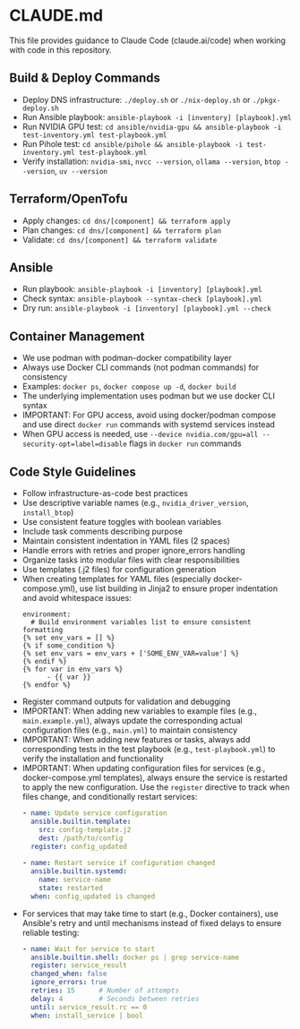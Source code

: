 # CLAUDE.md

This file provides guidance to Claude Code (claude.ai/code) when working with code in this repository.

## Build & Deploy Commands
- Deploy DNS infrastructure: `./deploy.sh` or `./nix-deploy.sh` or `./pkgx-deploy.sh`
- Run Ansible playbook: `ansible-playbook -i [inventory] [playbook].yml`
- Run NVIDIA GPU test: `cd ansible/nvidia-gpu && ansible-playbook -i test-inventory.yml test-playbook.yml`
- Run Pihole test: `cd ansible/pihole && ansible-playbook -i test-inventory.yml test-playbook.yml`
- Verify installation: `nvidia-smi`, `nvcc --version`, `ollama --version`, `btop --version`, `uv --version`

## Terraform/OpenTofu
- Apply changes: `cd dns/[component] && terraform apply`
- Plan changes: `cd dns/[component] && terraform plan`
- Validate: `cd dns/[component] && terraform validate`

## Ansible
- Run playbook: `ansible-playbook -i [inventory] [playbook].yml`
- Check syntax: `ansible-playbook --syntax-check [playbook].yml`
- Dry run: `ansible-playbook -i [inventory] [playbook].yml --check`

## Container Management
- We use podman with podman-docker compatibility layer
- Always use Docker CLI commands (not podman commands) for consistency
- Examples: `docker ps`, `docker compose up -d`, `docker build`
- The underlying implementation uses podman but we use docker CLI syntax
- IMPORTANT: For GPU access, avoid using docker/podman compose and use direct `docker run` commands with systemd services instead
- When GPU access is needed, use `--device nvidia.com/gpu=all --security-opt=label=disable` flags in `docker run` commands

## Code Style Guidelines
- Follow infrastructure-as-code best practices
- Use descriptive variable names (e.g., `nvidia_driver_version`, `install_btop`)
- Use consistent feature toggles with boolean variables
- Include task comments describing purpose
- Maintain consistent indentation in YAML files (2 spaces)
- Handle errors with retries and proper ignore_errors handling
- Organize tasks into modular files with clear responsibilities
- Use templates (.j2 files) for configuration generation
- When creating templates for YAML files (especially docker-compose.yml), use list building in Jinja2 to ensure proper indentation and avoid whitespace issues:
  ```jinja
  environment:
    # Build environment variables list to ensure consistent formatting
  {% set env_vars = [] %}
  {% if some_condition %}
  {% set env_vars = env_vars + ['SOME_ENV_VAR=value'] %}
  {% endif %}
  {% for var in env_vars %}
        - {{ var }}
  {% endfor %}
  ```
- Register command outputs for validation and debugging
- IMPORTANT: When adding new variables to example files (e.g., `main.example.yml`), always update the corresponding actual configuration files (e.g., `main.yml`) to maintain consistency
- IMPORTANT: When adding new features or tasks, always add corresponding tests in the test playbook (e.g., `test-playbook.yml`) to verify the installation and functionality
- IMPORTANT: When updating configuration files for services (e.g., docker-compose.yml templates), always ensure the service is restarted to apply the new configuration. Use the `register` directive to track when files change, and conditionally restart services:
  ```yaml
  - name: Update service configuration
    ansible.builtin.template:
      src: config-template.j2
      dest: /path/to/config
    register: config_updated
    
  - name: Restart service if configuration changed
    ansible.builtin.systemd:
      name: service-name
      state: restarted
    when: config_updated is changed
  ```
- For services that may take time to start (e.g., Docker containers), use Ansible's retry and until mechanisms instead of fixed delays to ensure reliable testing:
  ```yaml
  - name: Wait for service to start
    ansible.builtin.shell: docker ps | grep service-name
    register: service_result
    changed_when: false
    ignore_errors: true
    retries: 15      # Number of attempts
    delay: 4         # Seconds between retries
    until: service_result.rc == 0
    when: install_service | bool
  ```
